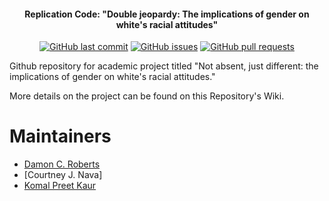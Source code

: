 <h4 align="center">Replication Code: "Double jeopardy: The implications of gender on white's racial attitudes"</h4>
<p align="center">
    <a href="https://github.com/DamonCharlesRoberts/wid-and-gender/commits/main">
    <img src="https://img.shields.io/github/last-commit/DamonCharlesRoberts/wid-and-gender.svg?style=flat-square&logo=github&logoColor=white"
         alt="GitHub last commit"></a>
    <a href="https://github.com/DamonCharlesRoberts/wid-and-gender/issues">
    <img src="https://img.shields.io/github/issues-raw/DamonCharlesRoberts/wid-and-gender.svg?style=flat-square&logo=github&logoColor=white"
         alt="GitHub issues"></a>
    <a href="https://github.com/DamonCharlesRoberts/wid-and-gender/pulls">
    <img src="https://img.shields.io/github/issues-pr-raw/DamonCharlesRoberts/wid-and-gender.svg?style=flat-square&logo=github&logoColor=white"
         alt="GitHub pull requests"></a>
</p>

Github repository for academic project titled "Not absent, just different: the implications of gender on white's racial attitudes."

More details on the project can be found on this Repository's Wiki.

# Maintainers

- [Damon C. Roberts](https://github.com/DamonCharlesRoberts)
- [Courtney J. Nava]
- [Komal Preet Kaur](https://github.com/komal-preet)
